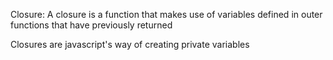 Closure:
    A closure is a function that makes use of variables defined in outer functions that have previously returned

Closures are javascript's way of creating private variables